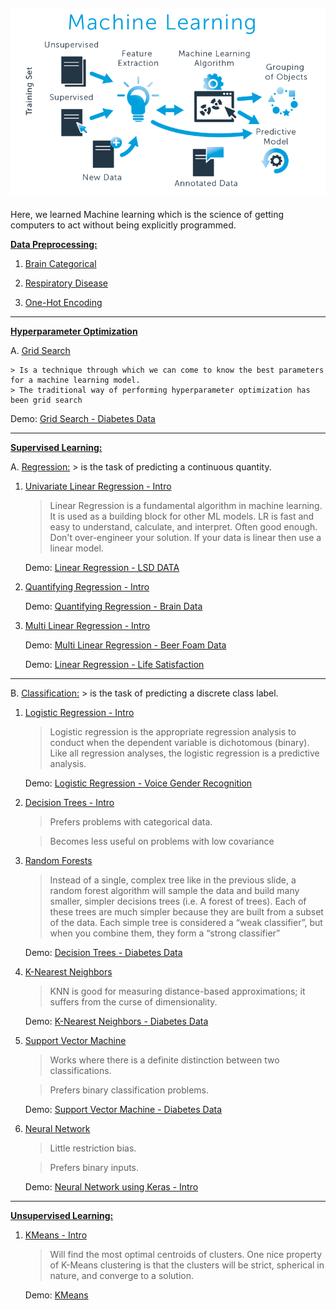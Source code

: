 ![png](images/ml_image.png)
---
Here, we learned Machine learning which is the science of getting computers to act without being explicitly programmed.



**[Data Preprocessing:](https://github.com/cliferraren/Machine-Learning/tree/master/Data%20PreProcessing)**

 1. [Brain Categorical](https://github.com/cliferraren/Machine-Learning/blob/master/Data%20PreProcessing/Data%20Preprocessing.ipynb)
 2. [Respiratory Disease](https://github.com/cliferraren/Machine-Learning/blob/master/Data%20PreProcessing/Respiratory%20Disease.ipynb)
 
 3. [One-Hot Encoding](https://github.com/cliferraren/Machine-Learning/blob/master/Data%20PreProcessing/One-Hot%20Encoding.ipynb)
 
---

**[Hyperparameter Optimization](https://github.com/cliferraren/Machine-Learning/tree/master/Hyperparameter%20Optimization)**

A. [Grid Search](https://github.com/cliferraren/Machine-Learning/blob/master/Hyperparameter%20Optimization/GridSearch%20-%20Intro.ipynb)

    > Is a technique through which we can come to know the best parameters for a machine learning model.
    > The traditional way of performing hyperparameter optimization has been grid search
      
   Demo: [Grid Search - Diabetes Data](https://github.com/cliferraren/Machine-Learning/blob/master/Hyperparameter%20Optimization/Grid%20Search%20-%20Diabetes%20Data.ipynb)

---

**[Supervised Learning:](https://github.com/cliferraren/Machine-Learning/tree/master/Supervised)**


A. [Regression:](https://github.com/cliferraren/Machine-Learning/tree/master/Supervised/Regression)
    > is the task of predicting a continuous quantity.
    
    
 1. [Univariate Linear Regression - Intro](https://github.com/cliferraren/Machine-Learning/blob/master/Supervised/Regression/Univariate_Linear_Regression.ipynb) 
    > Linear Regression is a fundamental algorithm in machine learning. It is used as a building block for other ML models. LR is fast and easy to understand, calculate, and interpret. Often good enough. Don't over-engineer your solution. If your data is linear then use a linear model.

    Demo:  [Linear Regression - LSD DATA](https://github.com/cliferraren/Machine-Learning/blob/master/Supervised/Regression/LinearRegression_LSD_DATA.ipynb)
    
 2. [Quantifying Regression - Intro](https://github.com/cliferraren/Machine-Learning/blob/master/Supervised/Regression/Quantifying_Regression.ipynb)
    
    Demo:  [Quantifying Regression - Brain Data](https://github.com/cliferraren/Machine-Learning/blob/master/Supervised/Regression/Quantifying%20Linear%20Regression_Brain.ipynb)
    
 3. [Multi Linear Regression - Intro](https://github.com/cliferraren/Machine-Learning/blob/master/Supervised/Regression/MultiVariate%20Linear%20Regression.ipynb)
    
    Demo:  [Multi Linear Regression - Beer Foam Data](https://github.com/cliferraren/Machine-Learning/blob/master/Supervised/Regression/MultiLinear%20Regression%20-%20Beer.ipynb)
    
    Demo: [Linear Regression - Life Satisfaction](https://github.com/cliferraren/Machine-Learning/blob/master/Supervised/Regression/LifeSatisfaction_vs_Income.ipynb)

---


B. [Classification:](https://github.com/cliferraren/Machine-Learning/tree/master/Supervised/Classification)
    > is the task of predicting a discrete class label.
    
    
1. [Logistic Regression - Intro](https://github.com/cliferraren/Machine-Learning/blob/master/Supervised/Classification/Logistic%20Regression/Logistic%20Regression%20-Intro.ipynb)
    > Logistic regression is the appropriate regression analysis to conduct when the dependent variable is dichotomous (binary). Like all regression analyses, the logistic regression is a predictive analysis.
    
    Demo: [Logistic Regression - Voice Gender Recognition](https://github.com/cliferraren/Machine-Learning/blob/master/Supervised/Classification/Logistic%20Regression/Voice%20Recognition.ipynb)
    

2. [Decision Trees - Intro ](https://github.com/cliferraren/Machine-Learning/blob/master/Supervised/Classification/Decision%20Trees%20%26%20Random%20Forests/Decision%20Trees.ipynb)
    > Prefers problems with categorical data.
    
    > Becomes less useful on problems with low covariance
    
3. [Random Forests](https://github.com/cliferraren/Machine-Learning/blob/master/Supervised/Classification/Decision%20Trees%20%26%20Random%20Forests/Random%20Forests.ipynb)
    > Instead of a single, complex tree like in the previous slide, a random forest algorithm will sample the data and build many smaller, simpler decisions trees (i.e. A forest of trees). Each of these trees are much simpler because they are built from a subset of the data. Each simple tree is considered a “weak classifier”, but when you combine them, they form a “strong classifier”
    
    Demo:  [Decision Trees - Diabetes Data](https://github.com/cliferraren/Machine-Learning/blob/master/Supervised/Classification/Decision%20Trees%20%26%20Random%20Forests/DecisionTree%20Classifier-%20Diabetes%20Data.ipynb)
    
5. [K-Nearest Neighbors](https://github.com/cliferraren/Machine-Learning/blob/master/Supervised/Classification/K_Nearest_Neighbors/K_Nearest_Neighbors%20-%20Intro.ipynb)
    > KNN is good for measuring distance-based approximations; it suffers from the curse of dimensionality.

    Demo: [K-Nearest Neighbors - Diabetes Data](https://github.com/cliferraren/Machine-Learning/blob/master/Supervised/Classification/K_Nearest_Neighbors/K_Nearest_Neighbors%20-%20Diabetes.ipynb)

6. [Support Vector Machine](https://github.com/cliferraren/Machine-Learning/blob/master/Supervised/Classification/SVM/Support%20Vector%20Machine%20-%20Intro.ipynb)
    > Works where there is a definite distinction between two classifications.
    
    > Prefers binary classification problems.
    
    Demo: [Support Vector Machine - Diabetes Data](https://github.com/cliferraren/Machine-Learning/blob/master/Supervised/Classification/SVM/Support%20Vector%20Machine%20-%20Diabetes.ipynb)

7. [Neural Network](https://github.com/cliferraren/Machine-Learning/tree/master/Supervised/Classification/Neural%20Network)
    > Little restriction bias.
    
    > Prefers binary inputs.
    
    Demo: [Neural Network using Keras - Intro](https://github.com/cliferraren/Machine-Learning/blob/master/Supervised/Classification/Neural%20Network/Neural%20Network.ipynb)
    
    
---

**[Unsupervised Learning:](https://github.com/cliferraren/Machine-Learning/tree/master/Unsupervised)**

1. [KMeans - Intro](https://github.com/cliferraren/Machine-Learning/blob/master/Unsupervised/KMeans/KMeans.ipynb)
    > Will find the most optimal centroids of clusters. One nice property of K-Means clustering is that the clusters will be strict, spherical in nature, and converge to a solution.
    
    Demo: [KMeans](https://github.com/cliferraren/Machine-Learning/blob/master/Unsupervised/KMeans/KMeans%20-%20Demo.ipynb)